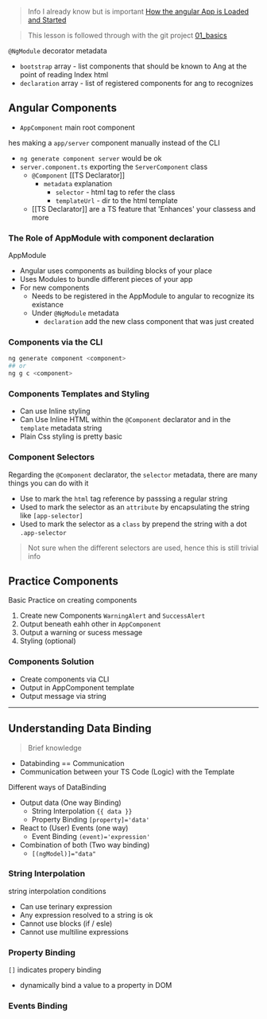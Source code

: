 > Info I already know but is important
> [How the angular App is Loaded and Started](https://www.udemy.com/course/the-complete-guide-to-angular-2/learn/lecture/6655700)

> This lesson is followed through with the git project [01_basics]()

`@NgModule` decorator metadata
- `bootstrap` array - list components that should be known to Ang at the point of reading Index html
- `declaration` array - list of registered components for ang to recognizes

## Angular Components
- `AppComponent` main root component

hes making a `app/server` component manually instead of the CLI
- `ng generate component server` would be ok
- `server.component.ts` exporting the `ServerComponent` class
	- `@Component` [[TS Declarator]]
		- `metadata` explanation
			- `selector` - html tag to refer the class
			- `templateUrl` - dir to the html template
	- [[TS Declarator]] are a TS feature that 'Enhances' your classess and more

### The Role of AppModule with component declaration

AppModule
- Angular uses components as building blocks of your place
- Uses Modules to bundle different pieces of your app
- For new components
	- Needs to be registered in the AppModule to angular to recognize its existance
	- Under `@NgModule` metadata
		- `declaration` add the new class component that was just created

### Components via the CLI
```bash
ng generate component <component>
## or
ng g c <component>
```
### Components Templates and Styling
- Can use Inline styling
- Can Use Inline HTML within the `@Component` declarator and in the `template` metadata string
- Plain Css styling is pretty basic

### Component Selectors
Regarding the `@Component` declarator, the `selector` metadata, there are many things you can do with it
- Use to mark the `html` tag reference by passsing a regular string
- Used to mark the selector as an `attribute` by encapsulating the string like `[app-selector]`
- Used to mark the selector as a `class` by prepend the string with a dot `.app-selector`

> Not sure when the different selectors are used, hence this is still trivial info

## Practice Components

Basic Practice on creating components
1. Create new Components `WarningAlert` and `SuccessAlert`
2. Output beneath eahh other in `AppComponent`
3. Output a warning or sucess message
4. Styling (optional)

### Components Solution
- Create components via CLI
- Output in AppComponent template
- Output message via string

---

## Understanding Data Binding

> Brief knowledge

- Databinding == Communication
- Communication between your TS Code (Logic) with the Template

Different ways of DataBinding
- Output data (One way Binding)
	- String Interpolation `{{ data }}`
	- Property Binding `[property]='data'`
- React to (User) Events (one way)
	- Event Binding `(event)='expression'`
- Combination of both (Two way  binding)
	- `[(ngModel)]="data"`

### String Interpolation
string interpolation conditions
- Can use terinary expression
- Any expression resolved to a string is ok
- Cannot use blocks (if / esle)
- Cannot use multiline expressions

### Property Binding
`[]` indicates propery binding
- dynamically bind a value to a property in DOM

### Events  Binding


